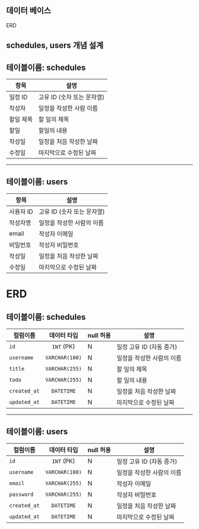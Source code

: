 ## 데이터 베이스


  <summary> ERD </summary>

## schedules, users 개념 설계

## 테이블이름: schedules

| 항목    | 설명                |
|-------|-------------------|
| 일정 ID | 고유 ID (숫자 또는 문자열) |
| 작성자   | 일정을 작성한 사람 이름     |
| 할일 제목 | 할 일의 제목           |
| 할일    | 할일의 내용            |
| 작성일   | 일정을 처음 작성한 날짜     |
| 수정일   | 마지막으로 수정된 날짜      |

___

## 테이블이름: users

| 항목     | 설명                |
|--------|-------------------|
| 사용자 ID | 고유 ID (숫자 또는 문자열) |
| 작성자명   | 일정을 작성한 사람의 이름    |
| email  | 작성자 이메일           |
| 비밀번호   | 작성자 비밀번호          |
| 작성일    | 일정을 처음 작성한 날짜     |
| 수정일    | 마지막으로 수정된 날짜      |


# ERD

## 테이블이름: schedules

| 컬럼이름         |     데이터 타입     | null 허용 | 설명               |
|--------------|:--------------:|---------|------------------|
| `id`         |   `INT` (PK)   | N       | 일정 고유 ID (자동 증가) |
| `username`   | `VARCHAR(100)` | N       | 일정을 작성한 사람의 이름   |
| `title`      | `VARCHAR(255)` | N       | 할 일의 제목          |
| `todo`       | `VARCHAR(255)` | N       | 할 일의 내용          |
| `created_at` |   `DATETIME`   | N       | 일정을 처음 작성한 날짜    |
| `updated_at` |   `DATETIME`   | N       | 마지막으로 수정된 날짜     |

___

## 테이블이름: users

| 컬럼이름         |     데이터 타입     | null 허용 | 설명               |
|--------------|:--------------:|---------|------------------|
| `id`         |   `INT` (PK)   | N       | 일정 고유 ID (자동 증가) |
| `username`   | `VARCHAR(100)` | N       | 일정을 작성한 사람의 이름   |
| `email`      | `VARCHAR(255)` | N       | 작성자 이메일          |
| `password`   | `VARCHAR(255)` | N       | 작성자 비밀번호         |
| `created_at` |   `DATETIME`   | N       | 일정을 처음 작성한 날짜    |
| `updated_at` |   `DATETIME`   | N       | 마지막으로 수정된 날짜     |

